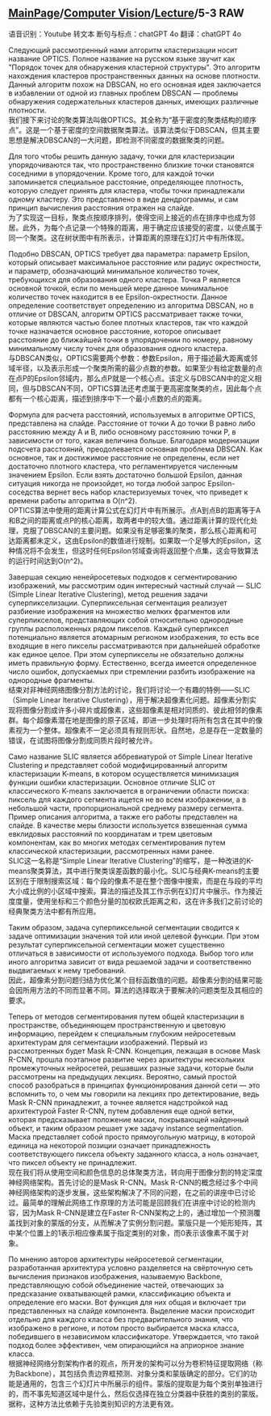 ## [MainPage](../../index.md)/[Computer Vision](../README.md)/[Lecture](../Lecture.md)/5-3 RAW

语音识别：Youtube 转文本
断句与标点：chatGPT 4o
翻译：chatGPT 4o

Следующий рассмотренный нами алгоритм кластеризации носит название OPTICS. Полное название на русском языке звучит как "Порядок точек для обнаружения кластерной структуры". Это алгоритм нахождения кластеров пространственных данных на основе плотности. Данный алгоритм похож на DBSCAN, но его основная идея заключается в избавлении от одной из главных проблем DBSCAN — проблемы обнаружения содержательных кластеров данных, имеющих различные плотности.  
我们接下来讨论的聚类算法叫做OPTICS。其全称为“基于密度的聚类结构的顺序点”。这是一个基于密度的空间数据聚类算法。该算法类似于DBSCAN，但其主要思想是解决DBSCAN的一大问题，即检测不同密度的数据聚类的问题。

Для того чтобы решить данную задачу, точки для кластеризации упорядочиваются так, что пространственно близкие точки становятся соседними в упорядочении. Кроме того, для каждой точки запоминается специальное расстояние, определяющее плотность, которую следует принять для кластера, чтобы точки принадлежали одному кластеру. Это представлено в виде дендрограммы, и сам принцип вычисления расстояния отражен на слайде.  
为了实现这一目标，聚类点按顺序排列，使得空间上接近的点在排序中也成为邻居。此外，为每个点记录一个特殊的距离，用于确定应该接受的密度，以使点属于同一个聚类。这在树状图中有所表示，计算距离的原理在幻灯片中有所体现。

Подобно DBSCAN, OPTICS требует два параметра: параметр Epsilon, который описывает максимальное расстояние или радиус окрестности, и параметр, обозначающий минимальное количество точек, требующихся для образования одного кластера. Точка P является основной точкой, если по меньшей мере данное минимальное количество точек находится в ее Epsilon-окрестности. Данное определение соответствует определению из алгоритма DBSCAN, но в отличие от DBSCAN, алгоритм OPTICS рассматривает также точки, которые являются частью более плотных кластеров, так что каждой точке назначается основное расстояние, которое описывает расстояние до ближайшей точки в упорядочении по номеру, равному минимальному числу точек для образования одного кластера.  
与DBSCAN类似，OPTICS需要两个参数：参数Epsilon，用于描述最大距离或邻域半径，以及表示形成一个聚类所需的最少点数的参数。如果至少有给定数量的点在点P的Epsilon邻域内，那么点P就是一个核心点。该定义与DBSCAN中的定义相同，但与DBSCAN不同，OPTICS算法还考虑属于更高密度聚类的点，因此每个点都有一个核心距离，描述到排序中下一个最小点数的点的距离。

Формула для расчета расстояний, используемых в алгоритме OPTICS, представлена на слайде. Расстояние от точки A до точки B равно либо расстоянию между A и B, либо основному расстоянию точки P, в зависимости от того, какая величина больше. Благодаря модернизации подсчета расстояний, преодолевается основная проблема DBSCAN. Как основное, так и достижимое расстояние не определены, если нет достаточно плотного кластера, что регламентируется численным значением Epsilon. Если взять достаточно большой Epsilon, данная ситуация никогда не произойдет, но тогда любой запрос Epsilon-соседства вернет весь набор кластеризуемых точек, что приведет к времени работы алгоритма в O(n^2).  
OPTICS算法中使用的距离计算公式在幻灯片中有所展示。点A到点B的距离等于A和B之间的距离或点P的核心距离，取两者中的较大值。通过距离计算的现代化处理，克服了DBSCAN的主要问题。如果没有足够密集的聚类，那么核心距离和可达距离都未定义，这由Epsilon的数值进行规制。如果取一个足够大的Epsilon，这种情况将不会发生，但这时任何Epsilon邻域查询将返回整个点集，这会导致算法的运行时间达到O(n^2)。

Завершая секцию ненейросетевых подходов к сегментированию изображений, мы рассмотрим один интересный частный случай — SLIC (Simple Linear Iterative Clustering), метод решения задачи суперпикселизации. Суперпиксельная сегментация реализует разбиение изображения на множество мелких фрагментов или суперпикселов, представляющих собой относительно однородные группы расположенных рядом пикселов. Каждый суперпиксел потенциально является атомарным регионом изображения, то есть все входящие в него пикселы рассматриваются при дальнейшей обработке как единое целое. При этом суперпикселы не обязательно должны иметь правильную форму. Естественно, всегда имеется определенное число ошибок, допускаемых при стремлении разбить изображение на однородные фрагменты.  
结束对非神经网络图像分割方法的讨论，我们将讨论一个有趣的特例——SLIC（Simple Linear Iterative Clustering），用于解决超像素化问题。超像素分割实现将图像分割成许多小碎片或超像素，这些超像素是相对同质的、彼此相邻的像素群。每个超像素潜在地是图像的原子区域，即进一步处理时将所有包含在其中的像素视为一个整体。超像素不一定必须具有规则形状。自然地，总是存在一定数量的错误，在试图将图像分割成同质片段时被允许。

Само название SLIC является аббревиатурой от Simple Linear Iterative Clustering и представляет собой модифицированный алгоритм кластеризации K-means, в котором осуществляется минимизация функции ошибки кластеризации. Основное отличие SLIC от классического K-means заключается в ограничении области поиска: пиксель для каждого сегмента ищется не во всем изображении, а в небольшой части, пропорциональной среднему размеру сегмента. Пример описания алгоритма, а также его работы представлен на слайде. В качестве меры близости используется взвешенная сумма евклидовых расстояний по координатам и трем цветовым компонентам, как во многих методах сегментирования путем классической кластеризации, рассмотренных нами ранее.  
SLIC这一名称是“Simple Linear Iterative Clustering”的缩写，是一种改进的K-means聚类算法，其中进行聚类误差函数的最小化。SLIC与经典K-means的主要区别在于限制搜索区域：每个段的像素不是在整个图像中搜索，而是在与段的平均大小成比例的小区域中搜索。算法的描述及其工作示例在幻灯片中展示。作为接近度度量，使用坐标和三个颜色分量的加权欧氏距离之和，这在许多我们之前讨论的经典聚类方法中都有所应用。

Таким образом, задача суперпиксельной сегментации сводится к задаче оптимизации значения той или иной целевой функции. При этом результат суперпиксельной сегментации может существенно отличаться в зависимости от используемого подхода. Выбор того или иного алгоритма зависит от вида решаемой задачи и соответственно выдвигаемых к нему требований.  
因此，超像素分割问题归结为优化某个目标函数值的问题。超像素分割的结果可能会因所用方法的不同而显著不同。算法的选择取决于要解决的问题类型及其相应的要求。

Теперь от методов сегментирования путем общей кластеризации в пространстве, объединяющем пространственную и цветовую информацию, перейдем к специальным глубоким нейросетевым архитектурам для сегментации изображений. Первый из рассмотренных будет Mask R-CNN. Концепция, лежащая в основе Mask R-CNN, прошла поэтапное развитие через архитектуры нескольких промежуточных нейросетей, решавших разные задачи, которые были рассмотрены на предыдущих лекциях. Вероятно, самый простой способ разобраться в принципах функционирования данной сети — это вспомнить то, о чем мы говорили на лекциях про детектирование, ведь Mask R-CNN принадлежит, а точнее является надстройкой над архитектурой Faster R-CNN, путем добавления еще одной ветки, которая предсказывает положение маски, покрывающей найденный объект, и таким образом решает уже задачу instance segmentation. Маска представляет собой просто прямоугольную матрицу, в которой единица на некоторой позиции означает принадлежность соответствующего пиксела объекту заданного класса, а ноль означает, что пиксел объекту не принадлежит.  
现在我们将从使用空间和颜色信息的总体聚类方法，转向用于图像分割的特定深度神经网络架构。首先讨论的是Mask R-CNN。Mask R-CNN的概念经过多个中间神经网络架构的逐步发展，这些架构解决了不同的问题，在之前的讲座中已讨论过。最简单的理解此网络工作原理的方法可能是回顾我们在讲座中讨论的检测内容，因为Mask R-CNN是建立在Faster R-CNN架构之上的，通过增加一个预测覆盖找到对象的蒙版的分支，从而解决了实例分割问题。蒙版只是一个矩形矩阵，其中某个位置上的1表示相应像素属于指定类别的对象，而0表示该像素不属于对象。

По мнению авторов архитектуры нейросетевой сегментации, разработанная архитектура условно разделяется на свёрточную сеть вычисления признаков изображения, называемую Backbone, представляющую собой объединение частей, отвечающих за предсказание охватывающей рамки, классификацию объекта и определение его маски. Вот функция для них общая и включает три представленных на слайде компонента. Выделение маски происходит отдельно для каждого класса без предварительного знания, что изображено в регионе, и потом просто выбирается маска класса, победившего в независимом классификаторе. Утверждается, что такой подход более эффективен, чем опирающийся на априорное знание класса.  
根据神经网络分割架构作者的观点，所开发的架构可以分为卷积特征提取网络（称为Backbone），其包括负责边界框预测、对象分类和蒙版确定的部分。它们的功能是通用的，包含三个幻灯片中所展示的组件。蒙版的提取是为每个类别单独进行的，而不事先知道区域中是什么，然后仅选择在独立分类器中获胜的类别的蒙版。据称，这种方法比依赖于先验类别知识的方法更有效。